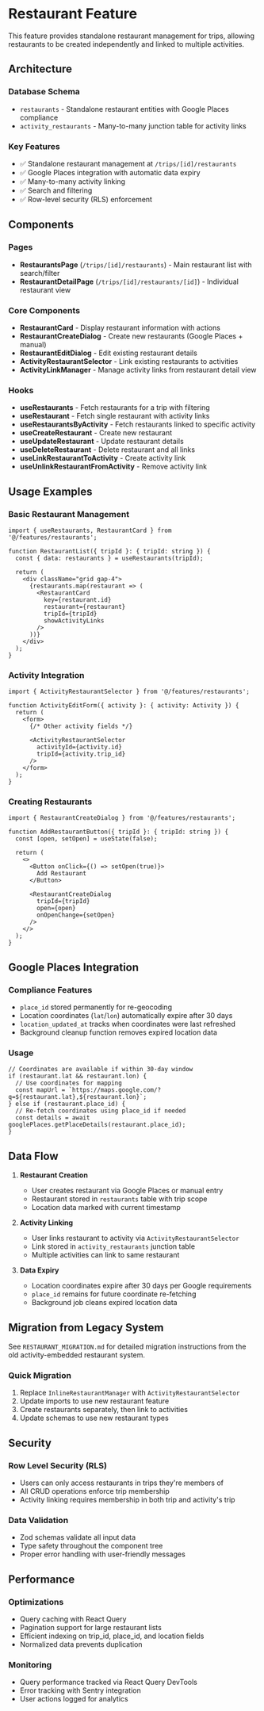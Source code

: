 # Restaurant Feature

This feature provides standalone restaurant management for trips, allowing restaurants to be created independently and linked to multiple activities.

## Architecture

### Database Schema
- `restaurants` - Standalone restaurant entities with Google Places compliance
- `activity_restaurants` - Many-to-many junction table for activity links

### Key Features
- ✅ Standalone restaurant management at `/trips/[id]/restaurants`
- ✅ Google Places integration with automatic data expiry
- ✅ Many-to-many activity linking
- ✅ Search and filtering
- ✅ Row-level security (RLS) enforcement

## Components

### Pages
- **RestaurantsPage** (`/trips/[id]/restaurants`) - Main restaurant list with search/filter
- **RestaurantDetailPage** (`/trips/[id]/restaurants/[id]`) - Individual restaurant view

### Core Components
- **RestaurantCard** - Display restaurant information with actions
- **RestaurantCreateDialog** - Create new restaurants (Google Places + manual)
- **RestaurantEditDialog** - Edit existing restaurant details
- **ActivityRestaurantSelector** - Link existing restaurants to activities
- **ActivityLinkManager** - Manage activity links from restaurant detail view

### Hooks
- **useRestaurants** - Fetch restaurants for a trip with filtering
- **useRestaurant** - Fetch single restaurant with activity links
- **useRestaurantsByActivity** - Fetch restaurants linked to specific activity
- **useCreateRestaurant** - Create new restaurant
- **useUpdateRestaurant** - Update restaurant details
- **useDeleteRestaurant** - Delete restaurant and all links
- **useLinkRestaurantToActivity** - Create activity link
- **useUnlinkRestaurantFromActivity** - Remove activity link

## Usage Examples

### Basic Restaurant Management
```tsx
import { useRestaurants, RestaurantCard } from '@/features/restaurants';

function RestaurantList({ tripId }: { tripId: string }) {
  const { data: restaurants } = useRestaurants(tripId);

  return (
    <div className="grid gap-4">
      {restaurants.map(restaurant => (
        <RestaurantCard
          key={restaurant.id}
          restaurant={restaurant}
          tripId={tripId}
          showActivityLinks
        />
      ))}
    </div>
  );
}
```

### Activity Integration
```tsx
import { ActivityRestaurantSelector } from '@/features/restaurants';

function ActivityEditForm({ activity }: { activity: Activity }) {
  return (
    <form>
      {/* Other activity fields */}

      <ActivityRestaurantSelector
        activityId={activity.id}
        tripId={activity.trip_id}
      />
    </form>
  );
}
```

### Creating Restaurants
```tsx
import { RestaurantCreateDialog } from '@/features/restaurants';

function AddRestaurantButton({ tripId }: { tripId: string }) {
  const [open, setOpen] = useState(false);

  return (
    <>
      <Button onClick={() => setOpen(true)}>
        Add Restaurant
      </Button>

      <RestaurantCreateDialog
        tripId={tripId}
        open={open}
        onOpenChange={setOpen}
      />
    </>
  );
}
```

## Google Places Integration

### Compliance Features
- `place_id` stored permanently for re-geocoding
- Location coordinates (`lat`/`lon`) automatically expire after 30 days
- `location_updated_at` tracks when coordinates were last refreshed
- Background cleanup function removes expired location data

### Usage
```tsx
// Coordinates are available if within 30-day window
if (restaurant.lat && restaurant.lon) {
  // Use coordinates for mapping
  const mapUrl = `https://maps.google.com/?q=${restaurant.lat},${restaurant.lon}`;
} else if (restaurant.place_id) {
  // Re-fetch coordinates using place_id if needed
  const details = await googlePlaces.getPlaceDetails(restaurant.place_id);
}
```

## Data Flow

1. **Restaurant Creation**
   - User creates restaurant via Google Places or manual entry
   - Restaurant stored in `restaurants` table with trip scope
   - Location data marked with current timestamp

2. **Activity Linking**
   - User links restaurant to activity via `ActivityRestaurantSelector`
   - Link stored in `activity_restaurants` junction table
   - Multiple activities can link to same restaurant

3. **Data Expiry**
   - Location coordinates expire after 30 days per Google requirements
   - `place_id` remains for future coordinate re-fetching
   - Background job cleans expired location data

## Migration from Legacy System

See `RESTAURANT_MIGRATION.md` for detailed migration instructions from the old activity-embedded restaurant system.

### Quick Migration
1. Replace `InlineRestaurantManager` with `ActivityRestaurantSelector`
2. Update imports to use new restaurant feature
3. Create restaurants separately, then link to activities
4. Update schemas to use new restaurant types

## Security

### Row Level Security (RLS)
- Users can only access restaurants in trips they're members of
- All CRUD operations enforce trip membership
- Activity linking requires membership in both trip and activity's trip

### Data Validation
- Zod schemas validate all input data
- Type safety throughout the component tree
- Proper error handling with user-friendly messages

## Performance

### Optimizations
- Query caching with React Query
- Pagination support for large restaurant lists
- Efficient indexing on trip_id, place_id, and location fields
- Normalized data prevents duplication

### Monitoring
- Query performance tracked via React Query DevTools
- Error tracking with Sentry integration
- User actions logged for analytics